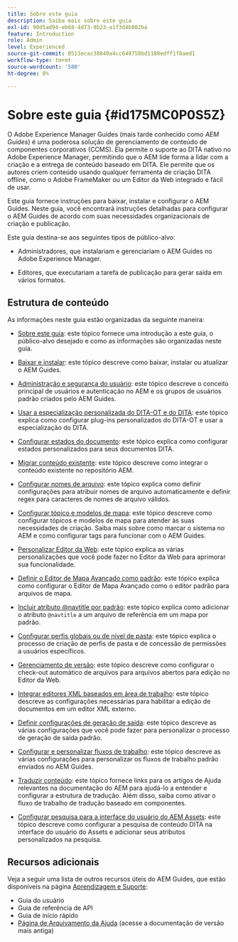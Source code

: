 ```yaml
---
title: Sobre este guia
description: Saiba mais sobre este guia
exl-id: 90d5ad94-eb68-4d73-9b23-a1f3d4b802ba
feature: Introduction
role: Admin
level: Experienced
source-git-commit: 0513ecac38840a4cc649758bd1180edff1f8aed1
workflow-type: tm+mt
source-wordcount: '580'
ht-degree: 0%

---
```


# Sobre este guia {#id175MC0P0S5Z}

O Adobe Experience Manager Guides \(mais tarde conhecido como *AEM Guides*\) é uma poderosa solução de gerenciamento de conteúdo de componentes corporativos \(CCMS\). Ela permite o suporte ao DITA nativo no Adobe Experience Manager, permitindo que o AEM lide forma a lidar com a criação e a entrega de conteúdo baseado em DITA. Ele permite que os autores criem conteúdo usando qualquer ferramenta de criação DITA offline, como o Adobe FrameMaker ou um Editor da Web integrado e fácil de usar.

Este guia fornece instruções para baixar, instalar e configurar o AEM Guides. Neste guia, você encontrará instruções detalhadas para configurar o AEM Guides de acordo com suas necessidades organizacionais de criação e publicação.

Este guia destina-se aos seguintes tipos de público-alvo:

- Administradores, que instalariam e gerenciariam o AEM Guides no Adobe Experience Manager.

- Editores, que executariam a tarefa de publicação para gerar saída em vários formatos.


## Estrutura de conteúdo

As informações neste guia estão organizadas da seguinte maneira:

- [Sobre este guia](#id175MC0P0S5Z): este tópico fornece uma introdução a este guia, o público-alvo desejado e como as informações são organizadas neste guia.

- [Baixar e instalar](download-install.md#): este tópico descreve como baixar, instalar ou atualizar o AEM Guides.

- [Administração e segurança do usuário](user-admin-sec.md#): este tópico descreve o conceito principal de usuários e autenticação no AEM e os grupos de usuários padrão criados pelo AEM Guides.

- [Usar a especialização personalizada do DITA-OT e do DITA](dita-ot-specialization.md#): este tópico explica como configurar plug-ins personalizados do DITA-OT e usar a especialização do DITA.

- [Configurar estados do documento](customize-doc-state.md#): este tópico explica como configurar estados personalizados para seus documentos DITA.

- [Migrar conteúdo existente](migrate-content.md#): este tópico descreve como integrar o conteúdo existente no repositório AEM.

- [Configurar nomes de arquivo](conf-file-names.md#): este tópico explica como definir configurações para atribuir nomes de arquivo automaticamente e definir regex para caracteres de nomes de arquivo válidos.

- [Configurar tópico e modelos de mapa](conf-template-tags.md#): este tópico descreve como configurar tópicos e modelos de mapa para atender às suas necessidades de criação. Saiba mais sobre como marcar o sistema no AEM e como configurar tags para funcionar com o AEM Guides.

- [Personalizar Editor da Web](conf-web-editor.md#): este tópico explica as várias personalizações que você pode fazer no Editor da Web para aprimorar sua funcionalidade.

- [Definir o Editor de Mapa Avançado como padrão](conf-map-editor.md#id194GHE0I0CW): este tópico explica como configurar o Editor de Mapa Avançado como o editor padrão para arquivos de mapa.

- [Incluir atributo @navtitle por padrão](auto-add-navtitle.md#): este tópico explica como adicionar o atributo `@navtitle` a um arquivo de referência em um mapa por padrão.

- [Configurar perfis globais ou de nível de pasta](conf-folder-level.md#): este tópico explica o processo de criação de perfis de pasta e de concessão de permissões a usuários específicos.

- [Gerenciamento de versão](version-management.md#): este tópico descreve como configurar o check-out automático de arquivos para arquivos abertos para edição no Editor da Web.

- [Integrar editores XML baseados em área de trabalho](integrate-desktop-editors.md#): este tópico descreve as configurações necessárias para habilitar a edição de documentos em um editor XML externo.

- [Definir configurações de geração de saída](conf-output-generation.md#): este tópico descreve as várias configurações que você pode fazer para personalizar o processo de geração de saída padrão.

- [Configurar e personalizar fluxos de trabalho](customize-workflows.md#): este tópico descreve as várias configurações para personalizar os fluxos de trabalho padrão enviados no AEM Guides.

- [Traduzir conteúdo](translation.md#): este tópico fornece links para os artigos de Ajuda relevantes na documentação do AEM para ajudá-lo a entender e configurar a estrutura de tradução. Além disso, saiba como ativar o fluxo de trabalho de tradução baseado em componentes.

- [Configurar pesquisa para a interface do usuário do AEM Assets](conf-dita-search.md#): este tópico descreve como configurar a pesquisa de conteúdo DITA na interface do usuário do Assets e adicionar seus atributos personalizados na pesquisa.


## Recursos adicionais

Veja a seguir uma lista de outros recursos úteis do AEM Guides, que estão disponíveis na página [Aprendizagem e Suporte](https://helpx.adobe.com/support/xml-documentation-for-experience-manager.html):

- Guia do usuário
- Guia de referência de API
- Guia de início rápido
- [Página de Arquivamento da Ajuda](https://helpx.adobe.com/xml-documentation-for-experience-manager/archive.html) \(acesse a documentação de versão mais antiga\)
